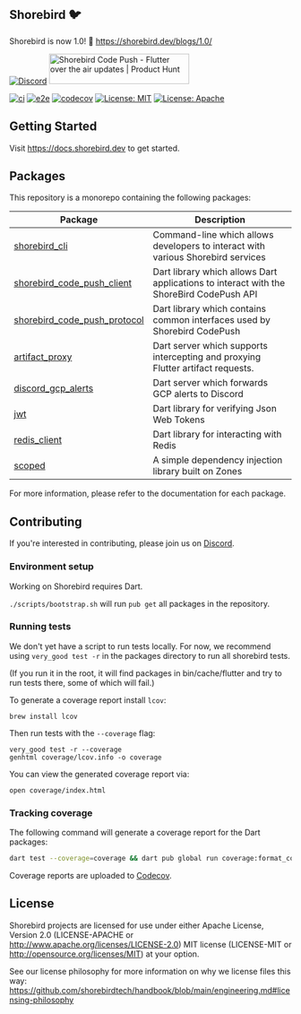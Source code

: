 ## Shorebird 🐦

Shorebird is now 1.0! 🎉
https://shorebird.dev/blogs/1.0/

[![Discord](https://dcbadge.vercel.app/api/server/shorebird)](https://discord.gg/shorebird) <a href="https://www.producthunt.com/posts/shorebird-code-push?utm_source=badge-featured&utm_medium=badge&utm_souce=badge-shorebird&#0045;code&#0045;push" target="_blank"><img src="https://api.producthunt.com/widgets/embed-image/v1/featured.svg?post_id=449946&theme=neutral" alt="Shorebird&#0032;Code&#0032;Push - Flutter&#0032;over&#0032;the&#0032;air&#0032;updates | Product Hunt" style="width: 250px; height: 54px;" width="250" height="54" /></a>

[![ci](https://github.com/shorebirdtech/shorebird/actions/workflows/main.yaml/badge.svg)](https://github.com/shorebirdtech/shorebird/actions/workflows/main.yaml)
[![e2e](https://github.com/shorebirdtech/shorebird/actions/workflows/e2e.yaml/badge.svg)](https://github.com/shorebirdtech/shorebird/actions/workflows/e2e.yaml)
[![codecov](https://codecov.io/gh/shorebirdtech/shorebird/branch/main/graph/badge.svg)](https://codecov.io/gh/shorebirdtech/shorebird)
[![License: MIT](https://img.shields.io/badge/license-MIT-blue.svg)](./LICENSE-MIT)
[![License: Apache](https://img.shields.io/badge/license-Apache-orange.svg)](./LICENSE-APACHE)

## Getting Started

Visit https://docs.shorebird.dev to get started.

## Packages

This repository is a monorepo containing the following packages:

| Package                                                                         | Description                                                                             |
| ------------------------------------------------------------------------------- | --------------------------------------------------------------------------------------- |
| [shorebird_cli](packages/shorebird_cli/README.md)                               | Command-line which allows developers to interact with various Shorebird services        |
| [shorebird_code_push_client](packages/shorebird_code_push_client/README.md)     | Dart library which allows Dart applications to interact with the ShoreBird CodePush API |
| [shorebird_code_push_protocol](packages/shorebird_code_push_protocol/README.md) | Dart library which contains common interfaces used by Shorebird CodePush                |
| [artifact_proxy](packages/artifact_proxy/README.md)                             | Dart server which supports intercepting and proxying Flutter artifact requests.         |
| [discord_gcp_alerts](packages/discord_gcp_alerts/README.md)                     | Dart server which forwards GCP alerts to Discord                                        |
| [jwt](packages/jwt/README.md)                                                   | Dart library for verifying Json Web Tokens                                              |
| [redis_client](packages/redis_client/README.md)                                 | Dart library for interacting with Redis                                                 |
| [scoped](packages/scoped/README.md)                                             | A simple dependency injection library built on Zones                                    |

For more information, please refer to the documentation for each package.

## Contributing

If you're interested in contributing, please join us on
[Discord](https://discord.gg/shorebird).

### Environment setup

Working on Shorebird requires Dart.

`./scripts/bootstrap.sh` will run `pub get` all packages in the repository.

### Running tests

We don't yet have a script to run tests locally. For now, we recommend using
`very_good test -r` in the packages directory to run all shorebird tests.

(If you run it in the root, it will find packages in bin/cache/flutter and try
to run tests there, some of which will fail.)

To generate a coverage report install `lcov`:

```
brew install lcov
```

Then run tests with the `--coverage` flag:

```
very_good test -r --coverage
genhtml coverage/lcov.info -o coverage
```

You can view the generated coverage report via:

```
open coverage/index.html
```

### Tracking coverage

The following command will generate a coverage report for the Dart packages:

```bash
dart test --coverage=coverage && dart pub global run coverage:format_coverage --lcov --in=coverage --out=coverage/lcov.info --packages=.dart_tool/package_config.json --check-ignore
```

Coverage reports are uploaded to [Codecov](https://app.codecov.io/gh/shorebirdtech/shorebird).

## License

Shorebird projects are licensed for use under either Apache License, Version 2.0
(LICENSE-APACHE or http://www.apache.org/licenses/LICENSE-2.0) MIT license
(LICENSE-MIT or http://opensource.org/licenses/MIT) at your option.

See our license philosophy for more information on why we license files this
way:
https://github.com/shorebirdtech/handbook/blob/main/engineering.md#licensing-philosophy
